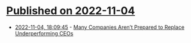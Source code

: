# [Published on 2022-11-04](index.md)

* [2022-11-04, 18:09:45](https://news.ycombinator.com/item?id=33471314) - [Many Companies Aren’t Prepared to Replace Underperforming CEOs](https://www.gsb.stanford.edu/insights/many-companies-arent-prepared-replace-underperforming-ceos)
